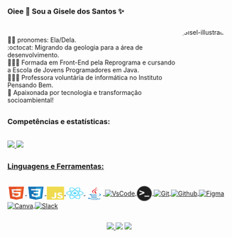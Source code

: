 ### Oiee 🤟 Sou a Gisele dos Santos ✨  
##
<p>
<img align="right" alt="Gisel-illustration" height="150" style="border-radius:50px;" src="https://imgur.com/MVJOwER.png"> <br>
✌🏽 pronomes: Ela/Dela. <br>
:octocat: Migrando da geologia para a área de desenvolvimento. <br>
👩🏽‍💻 Formada em Front-End pela Reprograma e cursando a Escola de Jovens Programadores em Java. <br>
👩🏽‍🏫 Professora voluntária de informática no Instituto Pensando Bem. <br>
💜 Apaixonada por tecnologia e transformação socioambiental! <br>
</p>
<div>    
  
##
  ### Competências e estatísticas:
  <a href="https://github.com/Giselz"><br>
  <img height="150em" src="https://github-readme-stats.vercel.app/api?username=Giselz&show_icons=true&theme=midnight-purple&include_all_commits=true&count_private=true"/>
  <img height="150em" src="https://github-readme-stats.vercel.app/api/top-langs/?username=Giselz&layout=compact&langs_count=7&theme=midnight-purple"/>
</div>
    
##
  ### Linguagens e Ferramentas:
<div style="display: inline_block"><br>
  <img align="center" alt="HTML" height="30" width="40" src="https://raw.githubusercontent.com/devicons/devicon/master/icons/html5/html5-original.svg">
  <img align="center" alt="CSS" height="30" width="40" src="https://raw.githubusercontent.com/devicons/devicon/master/icons/css3/css3-original.svg">
  <img align="center" alt="JavaScript" height="30" width="40" src="https://raw.githubusercontent.com/devicons/devicon/master/icons/javascript/javascript-plain.svg">
  <img align="center" alt="React" height="30" width="40" src="https://raw.githubusercontent.com/devicons/devicon/master/icons/react/react-original.svg">
  <img align="center" alt="Java" height="30" width="40" src="https://raw.githubusercontent.com/devicons/devicon/master/icons/java/java-original.svg" />
  <img align="center" alt="VsCode" height="30" width="40" src="https://cdn.jsdelivr.net/gh/devicons/devicon/icons/vscode/vscode-original.svg">
    <img align="center" alt="Terminal" height="35" width="35" src="https://raw.githubusercontent.com/github/explore/80688e429a7d4ef2fca1e82350fe8e3517d3494d/topics/terminal/terminal.png">
  <img align="center" alt="Git" height="30" width="40" src="https://cdn.jsdelivr.net/gh/devicons/devicon/icons/git/git-original.svg">
  <img align="center" alt="Github" height="30" width="40" src="https://cdn.jsdelivr.net/gh/devicons/devicon/icons/github/github-original.svg">
  <img align="center" alt="Figma" height="30" width="40" src="https://cdn.jsdelivr.net/gh/devicons/devicon/icons/figma/figma-original.svg">
  <img align="center" alt="Canva" height="30" width="40" src="https://cdn.jsdelivr.net/gh/devicons/devicon/icons/canva/canva-original.svg" />
  <img align="center" alt="Slack" height="30" width="40" src="https://cdn.jsdelivr.net/gh/devicons/devicon/icons/slack/slack-original.svg"/>
</div>
  
##
<div align="center"> 
  <a href = "mailto:giseledosantos@outlook.com"><img src="https://img.shields.io/badge/Microsoft_Outlook-0078D4?style=for-the-badge&logo=microsoft-outlook&logoColor=white"" target="_blank"</a>
  <a href="https://discord.gg/gisele#7008" target="_blank"><img src="https://img.shields.io/badge/Discord-7289DA?style=for-the-badge&logo=discord&logoColor=white" target="_blank"></a> 
  <a href="https://www.linkedin.com/in/giseledossantos/" target="_blank"><img src="https://img.shields.io/badge/-LinkedIn-%230077B5?style=for-the-badge&logo=linkedin&logoColor=white" target="_blank"></a> 
</div>

